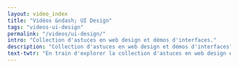 ```yaml
---
layout: video_index
title: "Vidéos &ndash; UI Design"
tags: "videos-ui-design"
permalink: "/videos/ui-design/"
intro: "Collection d'astuces en web design et démos d'interfaces."
description: "Collection d'astuces en web design et démos d'interfaces"
text-twtr: "En train d'explorer la collection d'astuces en web design et démos d'interfaces du @MagDuWebdesign"
---
```

